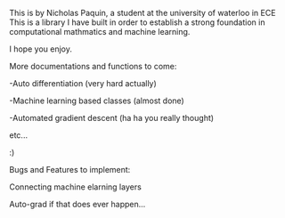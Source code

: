 This is by Nicholas Paquin, a student at the university of waterloo in ECE
This is a library I have built in order to establish a strong foundation in computational mathmatics and machine learning.

I hope you enjoy.

More documentations and functions to come:

-Auto differentiation (very hard actually)

-Machine learning based classes (almost done)

-Automated gradient descent (ha ha you really thought)

etc...

:)

Bugs and Features to implement:

Connecting machine elarning layers

Auto-grad if that does ever happen...
